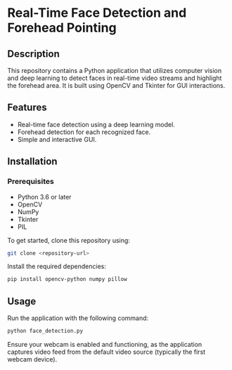 # Real-Time Face Detection and Forehead Pointing

## Description
This repository contains a Python application that utilizes computer vision and deep learning to detect faces in real-time video streams and highlight the forehead area. It is built using OpenCV and Tkinter for GUI interactions.

## Features
- Real-time face detection using a deep learning model.
- Forehead detection for each recognized face.
- Simple and interactive GUI.

## Installation

### Prerequisites
- Python 3.6 or later
- OpenCV
- NumPy
- Tkinter
- PIL

To get started, clone this repository using:

```bash
git clone <repository-url>
```

Install the required dependencies:

```bash
pip install opencv-python numpy pillow
```

## Usage
Run the application with the following command:
```bash
python face_detection.py
```

Ensure your webcam is enabled and functioning, as the application captures video feed from the default video source (typically the first webcam device).